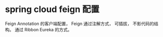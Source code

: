 # spring cloud feign 配置

Feign Annotation 的客户端配置， Feign 通过注解方式， 可插拔， 不影代码的结构。
通过 Ribbon Eureka 的方式。

